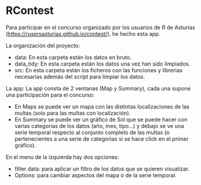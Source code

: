 # RContest

Para participar en el concurso organizado por los usuarios de R de Asturias (https://rusersasturias.github.io/contest/), he hecho esta app.

La organización del proyecto:
- data: En esta carpeta están los datos en bruto.
- data_tidy: En esta carpeta están los datos una vez han sido limpiados.
- src: En esta carpeta están los ficheros con las funciones y librerias necesarias además del script para limpiar los datos. 

La app:
La app consta de 2 ventanas (Map y Summary), cada una supone una participación para el concurso:
- En Maps se puede ver un mapa con las distintas localizaciones de las multas (solo para las multas con localización). 
- En Summary se puede ver un gráfico de Sol que se puede hacer con varias categorias de los datos (año, mes, tipo...)
y debajo se ve una serie temporal respecto al conjunto completo de las multas (o pertenecientes a una serie de categorias si se hace click en el primer gráfico).

En el menu de la izquierda hay dos opciones:
- filter data: para aplicar un filtro de los datos que se quieren visualizar.
- Options: para cambiar aspectos del mapa o de la serie temporal.
